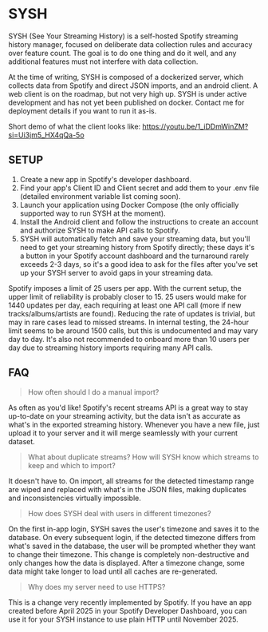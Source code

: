 # SYSH
SYSH (See Your Streaming History) is a self-hosted Spotify streaming history manager, focused on deliberate data collection rules and accuracy over feature count. The goal is to do one thing and do it well, and any additional features must not interfere with data collection.

At the time of writing, SYSH is composed of a dockerized server, which collects data from Spotify and direct JSON imports, and an android client. A web client is on the roadmap, but not very high up.
SYSH is under active development and has not yet been published on docker. Contact me for deployment details if you want to run it as-is.

Short demo of what the client looks like:
https://youtu.be/1_iDDmWinZM?si=Ui3jm5_HX4qQa-5o

## SETUP
1. Create a new app in Spotify's developer dashboard.
2. Find your app's Client ID and Client secret and add them to your .env file (detailed environment variable list coming soon).
3. Launch your application using Docker Compose (the only officially supported way to run SYSH at the moment).
4. Install the Android client and follow the instructions to create an account and authorize SYSH to make API calls to Spotify.
5. SYSH will automatically fetch and save your streaming data, but you'll need to get your streaming history from Spotify directly; these days it's a button in your Spotify account dashboard and the turnaround rarely exceeds 2-3 days, so it's a good idea to ask for the files after you've set up your SYSH server to avoid gaps in your streaming data.

Spotify imposes a limit of 25 users per app. With the current setup, the upper limit of reliability is probably closer to 15. 25 users would make for 1440 updates per day, each requiring at least one API call (more if new tracks/albums/artists are found). Reducing the rate of updates is trivial, but may in rare cases lead to missed streams. In internal testing, the 24-hour limit seems to be around 1500 calls, but this is undocumented and may vary day to day. It's also not recommended to onboard more than 10 users per day due to streaming history imports requiring many API calls.

## FAQ
> How often should I do a manual import?

As often as you'd like! Spotify's recent streams API is a great way to stay up-to-date on your streaming activity, but the data isn't as accurate as what's in the exported streaming history. Whenever you have a new file, just upload it to your server and it will merge seamlessly with your current dataset.

> What about duplicate streams? How will SYSH know which streams to keep and which to import?

It doesn't have to. On import, all streams for the detected timestamp range are wiped and replaced with what's in the JSON files, making duplicates and inconsistencies virtually impossible.

> How does SYSH deal with users in different timezones?

On the first in-app login, SYSH saves the user's timezone and saves it to the database. On every subsequent login, if the detected timezone differs from what's saved in the database, the user will be prompted whether they want to change their timezone. This change is completely non-destructive and only changes how the data is displayed. After a timezone change, some data might take longer to load until all caches are re-generated.

> Why does my server need to use HTTPS?

This is a change very recently implemented by Spotify. If you have an app created before April 2025 in your Spotify Developer Dashboard, you can use it for your SYSH instance to use plain HTTP until November 2025.
